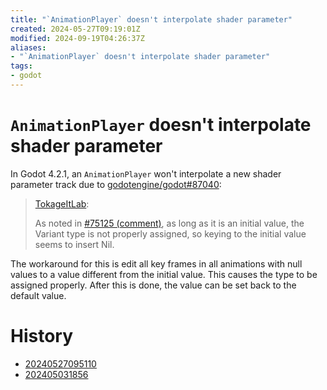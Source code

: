 ```yaml
---
title: "`AnimationPlayer` doesn't interpolate shader parameter"
created: 2024-05-27T09:19:01Z
modified: 2024-09-19T04:26:37Z
aliases:
- "`AnimationPlayer` doesn't interpolate shader parameter"
tags:
- godot
---
```


# `AnimationPlayer` doesn't interpolate shader parameter

In Godot 4.2.1, an `AnimationPlayer` won't interpolate a new shader parameter track due to [godotengine/godot#87040](https://github.com/godotengine/godot/issues/87040#issuecomment-1887424734):

> [TokageItLab](https://github.com/godotengine/godot/issues/87040#issuecomment-1887424734):
>
> As noted in [#75125 (comment)](https://github.com/godotengine/godot/issues/75125#issuecomment-1568624735), as long as it is an initial value, the Variant type is not properly assigned, so keying to the initial value seems to insert Nil.

The workaround for this is edit all key frames in all animations with null values to a value different from the initial value. This causes the type to be assigned properly. After this is done, the value can be set back to the default value.

# History

- [20240527095110](../entries/20240527095110.md)
- [202405031856](../entries/202405031856.md)
